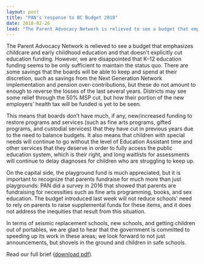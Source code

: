 ```yaml
---
layout: post
title: "PAN's response to BC Budget 2018"
date: 2018-02-26
lead: "The Parent Advocacy Network is relieved to see a budget that emphasizes childcare and early childhood education and that doesn't explicitly cut education funding. However, we are disappointed that K­–12 education funding seems to be only sufficient to maintain the status quo."
---
```

 
The Parent Advocacy Network is relieved to see a budget that emphasizes childcare and early childhood education and that doesn't explicitly cut education funding. However, we are disappointed that K­–12 education funding seems to be only sufficient to maintain the status quo. There are some savings that the boards will be able to keep and spend at their discretion, such as savings from the Next Generation Network implementation and pension over-contributions, but these do not amount to enough to reverse the losses of the last several years. Districts may see some relief through the 50% MSP cut, but how their portion of the new employers’ health tax will be funded is yet to be seen.
 
This means that boards don’t have much, if any, new/increased funding to restore programs and services (such as fine arts programs, gifted programs, and custodial services) that they have cut in previous years due to the need to balance budgets. It also means that children with special needs will continue to go without the level of Education Assistant time and other services that they deserve in order to fully access the public education system, which is their right, and long waitlists for assessments will continue to delay diagnoses for children who are struggling to keep up.
 
On the capital side, the playground fund is much appreciated, but it is important to recognize that parents fundraise for much more than just playgrounds: PAN did a survey in 2016 that showed that parents are fundraising for necessities such as fine arts programming, books, and sex education. The budget introduced last week will not reduce schools' need to rely on parents to raise supplemental funds for these items, and it does not address the inequities that result from this situation.
 
In terms of seismic replacement schools, new schools, and getting children out of portables, we are glad to hear that the government is committed to speeding up its work in these areas; we look forward to not just announcements, but shovels in the ground and children in safe schools.

Read our full brief ([download pdf](/downloads/180226_pan_response_to_budget_media_release_v1.pdf)).
